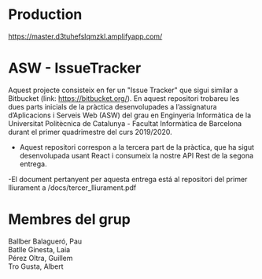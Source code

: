 # Production
https://master.d3tuhefslqmzkl.amplifyapp.com/

# ASW - IssueTracker
Aquest projecte consisteix en fer un "Issue Tracker" que sigui similar a Bitbucket (link: https://bitbucket.org/). En aquest repositori trobareu les dues parts inicials de la pràctica desenvolupades a l’assignatura d’Aplicacions i Serveis Web (ASW) del grau en Enginyeria Informàtica de la Universitat Politècnica de Catalunya - Facultat Informàtica de Barcelona durant el primer quadrimestre del curs 2019/2020.

- Aquest repositori correspon a la tercera part de la pràctica, que ha sigut desenvolupada usant React i consumeix la nostre API Rest de la segona entrega.

-El document pertanyent per aquesta entrega está al repositori del primer lliurament a /docs/tercer_lliurament.pdf

# Membres del grup
Ballber Balagueró, Pau  
Batlle Ginesta, Laia  
Pérez Oltra, Guillem  
Tro Gusta, Albert  
